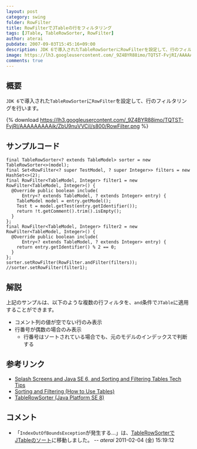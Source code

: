 ```yaml
---
layout: post
category: swing
folder: RowFilter
title: RowFilterでJTableの行をフィルタリング
tags: [JTable, TableRowSorter, RowFilter]
author: aterai
pubdate: 2007-09-03T15:45:16+09:00
description: JDK 6で導入されたTableRowSorterにRowFilterを設定して、行のフィルタリングを行います。
image: https://lh3.googleusercontent.com/_9Z4BYR88imo/TQTST-FvjRI/AAAAAAAAAik/ZbU9nuVVCiI/s800/RowFilter.png
comments: true
---
```

## 概要
`JDK 6`で導入された`TableRowSorter`に`RowFilter`を設定して、行のフィルタリングを行います。

{% download https://lh3.googleusercontent.com/_9Z4BYR88imo/TQTST-FvjRI/AAAAAAAAAik/ZbU9nuVVCiI/s800/RowFilter.png %}

## サンプルコード
<pre class="prettyprint"><code>final TableRowSorter&lt;? extends TableModel&gt; sorter = new TableRowSorter&lt;&gt;(model);
final Set&lt;RowFilter&lt;? super TestModel, ? super Integer&gt;&gt; filters = new HashSet&lt;&gt;(2);
final RowFilter&lt;TableModel, Integer&gt; filter1 = new RowFilter&lt;TableModel, Integer&gt;() {
  @Override public boolean include(
      Entry&lt;? extends TableModel, ? extends Integer&gt; entry) {
    TableModel model = entry.getModel();
    Test t = model.getTest(entry.getIdentifier());
    return !t.getComment().trim().isEmpty();
  }
};
final RowFilter&lt;TableModel, Integer&gt; filter2 = new RowFilter&lt;TableModel, Integer&gt;() {
  @Override public boolean include(
      Entry&lt;? extends TableModel, ? extends Integer&gt; entry) {
    return entry.getIdentifier() % 2 == 0;
  }
};
sorter.setRowFilter(RowFilter.andFilter(filters));
//sorter.setRowFilter(filter1);
</code></pre>

## 解説
上記のサンプルは、以下のような複数の行フィルタを、`and`条件で`JTable`に適用することができます。

- コメント列の値が空でない行のみ表示
- 行番号が偶数の場合のみ表示
    - 行番号はソートされている場合でも、元のモデルのインデックスで判断する

<!-- dummy comment line for breaking list -->

## 参考リンク
- [Splash Screens and Java SE 6, and Sorting and Filtering Tables Tech Tips](http://web.archive.org/web/20090419180550/http://java.sun.com/developer/JDCTechTips/2005/tt1115.html)
- [Sorting and Filtering (How to Use Tables)](https://docs.oracle.com/javase/tutorial/uiswing/components/table.html#sorting)
- [TableRowSorter (Java Platform SE 8)](https://docs.oracle.com/javase/jp/8/docs/api/javax/swing/table/TableRowSorter.html)

<!-- dummy comment line for breaking list -->

## コメント
- 「`IndexOutOfBoundsException`が発生する…」は、[TableRowSorterでJTableのソート](https://ateraimemo.com/Swing/TableRowSorter.html)に移動しました。 -- *aterai* 2011-02-04 (金) 15:19:12

<!-- dummy comment line for breaking list -->
